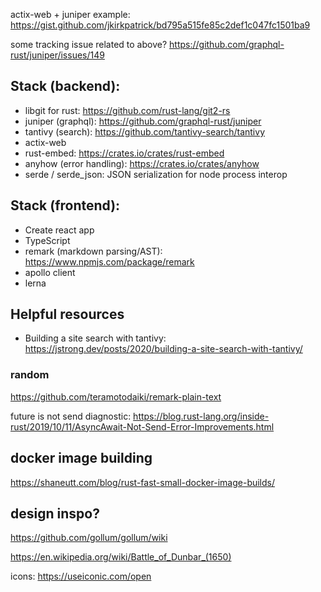 actix-web + juniper example:
https://gist.github.com/jkirkpatrick/bd795a515fe85c2def1c047fc1501ba9

some tracking issue related to above? https://github.com/graphql-rust/juniper/issues/149

## Stack (backend):

- libgit for rust: https://github.com/rust-lang/git2-rs
- juniper (graphql): https://github.com/graphql-rust/juniper
- tantivy (search): https://github.com/tantivy-search/tantivy
- actix-web
- rust-embed: https://crates.io/crates/rust-embed
- anyhow (error handling): https://crates.io/crates/anyhow
- serde / serde_json: JSON serialization for node process interop

## Stack (frontend):

- Create react app
- TypeScript
- remark (markdown parsing/AST): https://www.npmjs.com/package/remark 
- apollo client
- lerna

## Helpful resources

- Building a site search with tantivy: https://jstrong.dev/posts/2020/building-a-site-search-with-tantivy/

### random

https://github.com/teramotodaiki/remark-plain-text

future is not send diagnostic:
https://blog.rust-lang.org/inside-rust/2019/10/11/AsyncAwait-Not-Send-Error-Improvements.html

## docker image building

https://shaneutt.com/blog/rust-fast-small-docker-image-builds/

## design inspo?

https://github.com/gollum/gollum/wiki

https://en.wikipedia.org/wiki/Battle_of_Dunbar_(1650)

icons: https://useiconic.com/open

